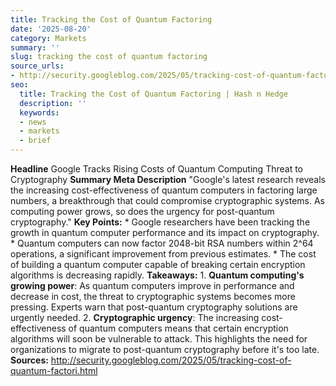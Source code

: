 ```yaml
---
title: Tracking the Cost of Quantum Factoring
date: '2025-08-20'
category: Markets
summary: ''
slug: tracking the cost of quantum factoring
source_urls:
- http://security.googleblog.com/2025/05/tracking-cost-of-quantum-factori.html
seo:
  title: Tracking the Cost of Quantum Factoring | Hash n Hedge
  description: ''
  keywords:
  - news
  - markets
  - brief
---
```


**Headline** Google Tracks Rising Costs of Quantum Computing Threat to Cryptography  **Summary Meta Description** "Google's latest research reveals the increasing cost-effectiveness of quantum computers in factoring large numbers, a breakthrough that could compromise cryptographic systems. As computing power grows, so does the urgency for post-quantum cryptography."  **Key Points:**  * Google researchers have been tracking the growth in quantum computer performance and its impact on cryptography. * Quantum computers can now factor 2048-bit RSA numbers within 2^64 operations, a significant improvement from previous estimates. * The cost of building a quantum computer capable of breaking certain encryption algorithms is decreasing rapidly.  **Takeaways:**  1. **Quantum computing's growing power**: As quantum computers improve in performance and decrease in cost, the threat to cryptographic systems becomes more pressing. Experts warn that post-quantum cryptography solutions are urgently needed. 2. **Cryptographic urgency**: The increasing cost-effectiveness of quantum computers means that certain encryption algorithms will soon be vulnerable to attack. This highlights the need for organizations to migrate to post-quantum cryptography before it's too late.  **Sources:** http://security.googleblog.com/2025/05/tracking-cost-of-quantum-factori.html 
